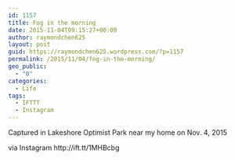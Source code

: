 ```yaml
---
id: 1157
title: Fog in the morning
date: 2015-11-04T09:15:27+00:00
author: raymondchen625
layout: post
guid: https://raymondchen625.wordpress.com/?p=1157
permalink: /2015/11/04/fog-in-the-morning/
geo_public:
  - "0"
categories:
  - Life
tags:
  - IFTTT
  - Instagram
---
```

<div>
  Captured in Lakeshore Optimist Park near my home on Nov. 4, 2015
</div>

<div>
</div>

<div>
  <img style="max-width:600px;" src="http://localhost/wp-content/uploads/2016/01/fefde-12105098_565024886982197_1886310303_n.jpg" alt="" /></p> 
  
  <div>
    via Instagram http://ift.tt/1MHBcbg
  </div>
</div>